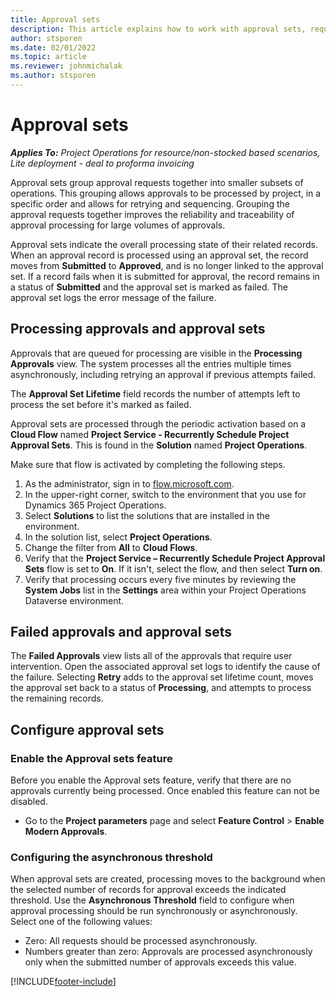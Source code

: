 ```yaml
---
title: Approval sets
description: This article explains how to work with approval sets, requests, and the subsets of those operations.
author: stsporen
ms.date: 02/01/2022
ms.topic: article
ms.reviewer: johnmichalak
ms.author: stsporen
---
```


# Approval sets

_**Applies To:** Project Operations for resource/non-stocked based scenarios, Lite deployment - deal to proforma invoicing_

Approval sets group approval requests together into smaller subsets of operations. This grouping allows approvals to be processed by project, in a specific order and allows for retrying and sequencing. Grouping the approval requests together improves the reliability and traceability of approval processing for large volumes of approvals.

Approval sets indicate the overall processing state of their related records. When an approval record is processed using an approval set, the record moves from **Submitted** to **Approved**, and is no longer linked to the approval set. If a record fails when it is submitted for approval, the record remains in a status of **Submitted** and the approval set is marked as failed. The approval set logs the error message of the failure.

## Processing approvals and approval sets
Approvals that are queued for processing are visible in the **Processing Approvals** view. The system processes all the entries multiple times asynchronously, including retrying an approval if previous attempts failed.

The **Approval Set Lifetime** field records the number of attempts left to process the set before it's marked as failed.

Approval sets are processed through the periodic activation based on a **Cloud Flow** named **Project Service - Recurrently Schedule Project Approval Sets**. This is found in the **Solution** named **Project Operations**. 

Make sure that flow is activated by completing the following steps.

1. As the administrator, sign in to [flow.microsoft.com](https://powerautomate.microsoft.com).
2. In the upper-right corner, switch to the environment that you use for Dynamics 365 Project Operations.
3. Select **Solutions** to list the solutions that are installed in the environment.
4. In the solution list, select **Project Operations**.
5. Change the filter from **All** to **Cloud Flows**.
6. Verify that the **Project Service – Recurrently Schedule Project Approval Sets** flow is set to **On**. If it isn't, select the flow, and then select **Turn on**.
7. Verify that processing occurs every five minutes by reviewing the **System Jobs** list in the **Settings** area within your Project Operations Dataverse environment.

## Failed approvals and approval sets
The **Failed Approvals** view lists all of the approvals that require user intervention. Open the associated approval set logs to identify the cause of the failure.
Selecting **Retry** adds to the approval set lifetime count, moves the approval set back to a status of **Processing**, and attempts to process the remaining records.

## Configure approval sets

### Enable the Approval sets feature
Before you enable the Approval sets feature, verify that there are no approvals currently being processed. Once enabled this feature can not be disabled.

- Go to the **Project parameters** page and select **Feature Control** > **Enable Modern Approvals**.

### Configuring the asynchronous threshold 
When approval sets are created, processing moves to the background when the selected number of records for approval exceeds the indicated threshold. Use the **Asynchronous Threshold** field to configure when approval processing should be run synchronously or asynchronously. Select one of the following values:

  - Zero: All requests should be processed asynchronously. 
  - Numbers greater than zero: Approvals are processed asynchronously only when the submitted number of approvals exceeds this value.

[!INCLUDE[footer-include](../includes/footer-banner.md)]
